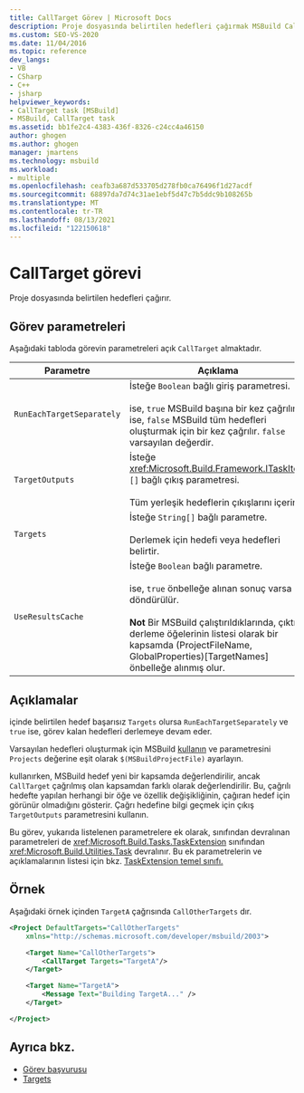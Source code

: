 ```yaml
---
title: CallTarget Görev | Microsoft Docs
description: Proje dosyasında belirtilen hedefleri çağırmak MSBuild CallTarget görevini kullanmayı öğrenin.
ms.custom: SEO-VS-2020
ms.date: 11/04/2016
ms.topic: reference
dev_langs:
- VB
- CSharp
- C++
- jsharp
helpviewer_keywords:
- CallTarget task [MSBuild]
- MSBuild, CallTarget task
ms.assetid: bb1fe2c4-4383-436f-8326-c24cc4a46150
author: ghogen
ms.author: ghogen
manager: jmartens
ms.technology: msbuild
ms.workload:
- multiple
ms.openlocfilehash: ceafb3a687d533705d278fb0ca76496f1d27acdf
ms.sourcegitcommit: 68897da7d74c31ae1ebf5d47c7b5ddc9b108265b
ms.translationtype: MT
ms.contentlocale: tr-TR
ms.lasthandoff: 08/13/2021
ms.locfileid: "122150618"
---
```

# <a name="calltarget-task"></a>CallTarget görevi

Proje dosyasında belirtilen hedefleri çağırır.

## <a name="task-parameters"></a>Görev parametreleri

 Aşağıdaki tabloda görevin parametreleri açık `CallTarget` almaktadır.

| Parametre | Açıklama |
|---------------------------| - |
| `RunEachTargetSeparately` | İsteğe `Boolean` bağlı giriş parametresi.<br /><br /> ise, `true` MSBuild başına bir kez çağrılır. ise, `false` MSBuild tüm hedefleri oluşturmak için bir kez çağrılır. `false` varsayılan değerdir. |
| `TargetOutputs` | İsteğe <xref:Microsoft.Build.Framework.ITaskItem> `[]` bağlı çıkış parametresi.<br /><br /> Tüm yerleşik hedeflerin çıkışlarını içerir. |
| `Targets` | İsteğe `String[]` bağlı parametre.<br /><br /> Derlemek için hedefi veya hedefleri belirtir. |
| `UseResultsCache` | İsteğe `Boolean` bağlı parametre.<br /><br /> ise, `true` önbelleğe alınan sonuç varsa döndürülür.<br /><br /> **Not** Bir MSBuild çalıştırıldıklarında, çıktısı derleme öğelerinin listesi olarak bir kapsamda (ProjectFileName, GlobalProperties)[TargetNames] önbelleğe alınmış olur. |

## <a name="remarks"></a>Açıklamalar

 içinde belirtilen hedef başarısız `Targets` olursa `RunEachTargetSeparately` ve `true` ise, görev kalan hedefleri derlemeye devam eder.

 Varsayılan hedefleri oluşturmak için MSBuild [kullanın](../msbuild/msbuild-task.md) ve parametresini `Projects` değerine eşit olarak `$(MSBuildProjectFile)` ayarlayın.

kullanırken, MSBuild hedef yeni bir kapsamda değerlendirilir, ancak `CallTarget` çağrılmış olan kapsamdan farklı olarak değerlendirilir. Bu, çağrılı hedefte yapılan herhangi bir öğe ve özellik değişikliğinin, çağıran hedef için görünür olmadığını gösterir.  Çağrı hedefine bilgi geçmek için çıkış `TargetOutputs` parametresini kullanın.

 Bu görev, yukarıda listelenen parametrelere ek olarak, sınıfından devralınan parametreleri de <xref:Microsoft.Build.Tasks.TaskExtension> sınıfından <xref:Microsoft.Build.Utilities.Task> devralınır. Bu ek parametrelerin ve açıklamalarının listesi için bkz. [TaskExtension temel sınıfı.](../msbuild/taskextension-base-class.md)

## <a name="example"></a>Örnek

 Aşağıdaki örnek içinden `TargetA` çağrısında `CallOtherTargets` dır.

```xml
<Project DefaultTargets="CallOtherTargets"
    xmlns="http://schemas.microsoft.com/developer/msbuild/2003">

    <Target Name="CallOtherTargets">
        <CallTarget Targets="TargetA"/>
    </Target>

    <Target Name="TargetA">
        <Message Text="Building TargetA..." />
    </Target>

</Project>
```

## <a name="see-also"></a>Ayrıca bkz.

- [Görev başvurusu](../msbuild/msbuild-task-reference.md)
- [Targets](../msbuild/msbuild-targets.md)
